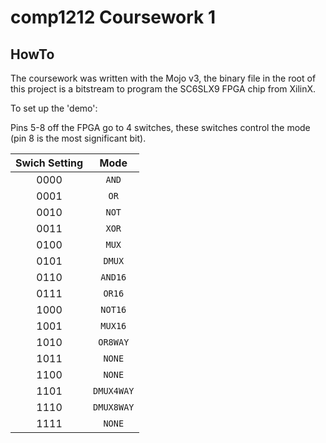 # comp1212 Coursework 1

## HowTo

The coursework was written with the Mojo v3, the binary file in the root of this project is a bitstream to program the SC6SLX9 FPGA chip from XilinX.

To set up the 'demo':

Pins 5-8 off the FPGA go to 4 switches, these switches control the mode (pin 8 is the most significant bit).

Swich Setting|Mode
:-----------:|:--:
0000|`AND`
0001|`OR`
0010|`NOT`
0011|`XOR`
0100|`MUX`
0101|`DMUX`
0110|`AND16`
0111|`OR16`
1000|`NOT16`
1001|`MUX16`
1010|`OR8WAY`
1011|`NONE`
1100|`NONE`
1101|`DMUX4WAY`
1110|`DMUX8WAY`
1111|`NONE`
